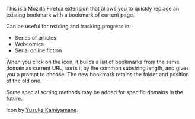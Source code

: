 This is a Mozilla Firefox extension that allows you to quickly replace an
existing bookmark with a bookmark of current page.

Can be useful for reading and tracking progress in:
* Series of articles
* Webcomics
* Serial online fiction

When you click on the icon, it builds a list of bookmarks from the
same domain as current URL, sorts it by the common substring length,
and gives you a prompt to choose.
The new bookmark retains the folder and position of the old one.

Some special sorting methods may be added for specific domains in the
future.

Icon by [Yusuke Kamiyamane](http://p.yusukekamiyamane.com).
